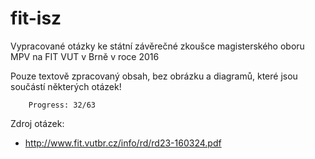 fit-isz
=======

Vypracované otázky ke státní závěrečné zkoušce magisterského oboru MPV na FIT VUT v Brně v roce 2016

Pouze textově zpracovaný obsah, bez obrázku a diagramů, které jsou součástí některých otázek!

		Progress: 32/63

Zdroj otázek:

 * http://www.fit.vutbr.cz/info/rd/rd23-160324.pdf
